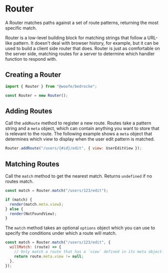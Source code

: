 # Router

A Router matches paths against a set of route patterns, returning the most specific match.

Router is a low-level building block for matching strings that follow a URL-like pattern. It doesn't deal with browser history, for example, but it can be used to build a client side router that does. Router is just as comfortable on the server side, matching routes for a server to determine which handler function to respond with.

## Creating a Router

```js
import { Router } from "@woofe/bedrocke";

const Router = new Router();
```

## Adding Routes

Call the `addRoute` method to register a new route. Routes take a pattern string and a `meta` object, which can contain anything you want to store that is relevant to the route. The following example shows a `meta` object that determines which view to display when the user edit pattern is matched.

```js
Router.addRoute("/users/{#id}/edit", { view: UserEditView });
```

## Matching Routes

Call the `match` method to get the nearest match. Returns `undefined` if no routes match.

```js
const match = Router.match("/users/123/edit");

if (match) {
  render(match.meta.view);
} else {
  render(NotFoundView);
}
```

The `match` method takes an optional `options` object which you can use to specify the conditions under which a route will match.

```js
const match = Router.match("/users/123/edit", {
  willMatch: (route) => {
    // Only match a route that has a `view` defined in its meta object.
    return route.meta.view != null;
  },
});
```
